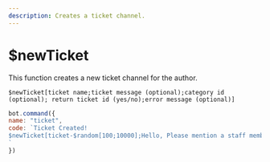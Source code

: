 ```yaml
---
description: Creates a ticket channel.
---
```


# $newTicket

This function creates a new ticket channel for the author.

```
$newTicket[ticket name;ticket message (optional);category id (optional); return ticket id (yes/no);error message (optional)]
```

```javascript
bot.command({
name: "ticket",
code: `Ticket Created!
$newTicket[ticket-$random[100;10000];Hello, Please mention a staff member!;773356383625150505;no;Error!]
`
})
```
